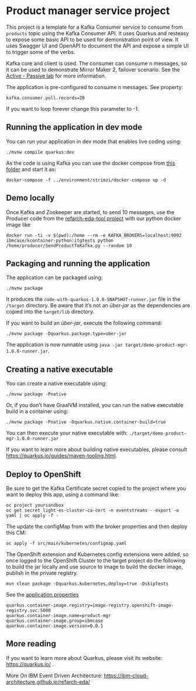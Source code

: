 # Product manager service project

This project is a template for a Kafka Consumer service to consume from `products` topic using the Kafka Consumer API.
It uses Quarkus and resteasy to expose some basic API to be used for demonstration point of view. It uses Swagger UI and OpenAPI to document the API and expose a simple UI to trigger some of the verbs.

Kafka core and client is used. The consumer can consume n messages, so it can be used to demonstrate Mirror Maker 2, failover scenario. See the [Active - Passive lab](https://ibm-cloud-architecture.github.io/refarch-eda/use-cases/kafka-mm2/lab-3/) for more information.

The application is pre-configured to consume n messages. See property:

```
kafka.consumer.poll.records=20
```

If you want to loop forever change this parameter to -1.

## Running the application in dev mode

You can run your application in dev mode that enables live coding using:

```shell script
./mvnw compile quarkus:dev
```

As the code is using Kafka you can use the docker compose from [this folder](../environment/strimzi) and start it as:

```shell
docker-compose -f ../environment/strimzi/docker-compose up -d
```

## Demo locally

Once Kafka and Zookeeper are started, to send 10 messages, use the Producer code from the [refarch-eda-tool project](https://github.com/ibm-cloud-architecture/refarch-eda-tools/blob/master/labs/mirror-maker2/producer/SendProductToKafka.py) with our python docker image like

```shell
docker run -ti -v $(pwd):/home --rm -e KAFKA_BROKERS=localhost:9092 ibmcase/kcontainer-python:itgtests python /home/producer/SendProductToKafka.py --random 10
```

## Packaging and running the application

The application can be packaged using:

```shell script
./mvnw package
```

It produces the `code-with-quarkus-1.0.0-SNAPSHOT-runner.jar` file in the `/target` directory.
Be aware that it’s not an _über-jar_ as the dependencies are copied into the `target/lib` directory.

If you want to build an _über-jar_, execute the following command:

```shell script
./mvnw package -Dquarkus.package.type=uber-jar
```

The application is now runnable using `java -jar target/demo-product-mgr-1.0.0-runner.jar`.

## Creating a native executable

You can create a native executable using: 

```shell script
./mvnw package -Pnative
```

Or, if you don't have GraalVM installed, you can run the native executable build in a container using: 

```shell script
./mvnw package -Pnative -Dquarkus.native.container-build=true
```

You can then execute your native executable with: `./target/demo-product-mgr-1.0.0-runner.jar`

If you want to learn more about building native executables, please consult https://quarkus.io/guides/maven-tooling.html.

## Deploy to OpenShift

Be sure to get the Kafka Certificate secret copied to the project where you want to deploy this app, using a command like:

```shell
oc project yoursandbox
oc get secret light-es-cluster-ca-cert -n eventstreams --export -o yaml | oc apply -f - 
```

The update the configMap from with the broker properties and then deploy this CM:

```shell
oc apply -f src/main/kubernetes/configmap.yaml 
```

The OpenShift extension and Kubernetes config extensions were added, so once logged to the OpenShift Cluster to the target project do the following to build the jar locally and use source to image to build the docker image, publish in the private registry.

```shell
mvn clean package -Dquarkus.kubernetes.deploy=true -DskipTests
```

See the [application.properties](src/main/resources/application.properties)

```
quarkus.container-image.registry=image-registry.openshift-image-registry.svc:5000
quarkus.container-image.name=product-mgr
quarkus.container-image.group=ibmcase
quarkus.container-image.version=0.0.1

```

## More reading

If you want to learn more about Quarkus, please visit its website: https://quarkus.io/ .

[RESTEasy JAX-RS Guide]: https://quarkus.io/guides/rest-json

More On IBM Event Driven Architecture: https://ibm-cloud-architecture.github.io/refarch-eda/